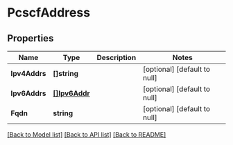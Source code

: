 # PcscfAddress

## Properties
Name | Type | Description | Notes
------------ | ------------- | ------------- | -------------
**Ipv4Addrs** | **[]string** |  | [optional] [default to null]
**Ipv6Addrs** | [**[]Ipv6Addr**](Ipv6Addr.md) |  | [optional] [default to null]
**Fqdn** | **string** |  | [optional] [default to null]

[[Back to Model list]](../README.md#documentation-for-models) [[Back to API list]](../README.md#documentation-for-api-endpoints) [[Back to README]](../README.md)

